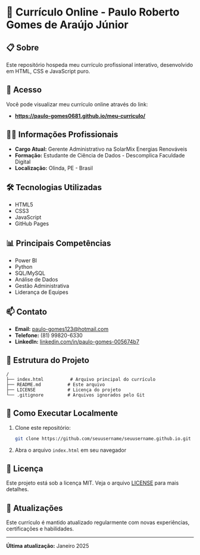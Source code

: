 # 📄 Currículo Online - Paulo Roberto Gomes de Araújo Júnior

## 📋 Sobre
Este repositório hospeda meu currículo profissional interativo, desenvolvido em HTML, CSS e JavaScript puro.

## 🔗 Acesso
Você pode visualizar meu currículo online através do link:
- **https://paulo-gomes0681.github.io/meu-curriculo/**

## 👨‍💼 Informações Profissionais
- **Cargo Atual:** Gerente Administrativo na SolarMix Energias Renováveis
- **Formação:** Estudante de Ciência de Dados - Descomplica Faculdade Digital
- **Localização:** Olinda, PE - Brasil

## 🛠️ Tecnologias Utilizadas
- HTML5
- CSS3
- JavaScript
- GitHub Pages

## 📊 Principais Competências
- Power BI
- Python
- SQL/MySQL
- Análise de Dados
- Gestão Administrativa
- Liderança de Equipes

## 📫 Contato
- **Email:** paulo-gomes123@hotmail.com
- **Telefone:** (81) 99820-6330
- **LinkedIn:** [linkedin.com/in/paulo-gomes-005674b7](https://www.linkedin.com/in/paulo-gomes-005674b7/)

## 📄 Estrutura do Projeto
```
/
├── index.html          # Arquivo principal do currículo
├── README.md          # Este arquivo
├── LICENSE            # Licença do projeto
└── .gitignore         # Arquivos ignorados pelo Git
```

## 🚀 Como Executar Localmente
1. Clone este repositório:
   ```bash
   git clone https://github.com/seuusername/seuusername.github.io.git
   ```
2. Abra o arquivo `index.html` em seu navegador

## 📝 Licença
Este projeto está sob a licença MIT. Veja o arquivo [LICENSE](LICENSE) para mais detalhes.

## 🔄 Atualizações
Este currículo é mantido atualizado regularmente com novas experiências, certificações e habilidades.

---

**Última atualização:** Janeiro 2025
